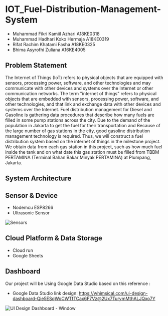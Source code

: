 # IOT_Fuel-Distribution-Management-System
- Muhammad Fikri Kamiil Azhari	A18KE0318
- Muhammad Hadhari Koko Hermaja	A18KE0319
- Rifat Rachim Khatami Fasha	A18KE0325
- Bhima Asyrofhi Zuliana        A16KE4005

## Problem Statement
The Internet of Things (IoT) refers to physical objects that are equipped with sensors, processing power, software, and other technologies and may communicate with other devices and systems over the Internet or other communication networks. The term "internet of things" refers to physical objects that are embedded with sensors, processing power, software, and other technologies, and that link and exchange data with other devices and systems over the Internet.
Fuel distribution management for Diesel and Gasoline is gathering data procedures that describe how many fuels are filled in some pump stations across the city. Due to the demand of the population in Jakarta to get the fuel for their transportation and Because of the large number of gas stations in the city, good gasoline distribution management technology is required. Thus, we will construct a fuel distribution system based on the internet of things in the milestone project. We obtain data from each gas station in this project, such as how much fuel inside the tank and on what date this gas station must be filled from TBBM PERTAMINA (Terminal Bahan Bakar Minyak PERTAMINA) at Plumpang, Jakarta.

## System Architecture


## Sensor & Device
- Nodemcu ESP8266
- Ultrasonic Sensor

![Sensors](https://github.com/hadhari/IOT_Fuel-Distribution-Management-System/blob/5cec14d1260aa819db55c977d8622fbc686b5b4c/Sensor.png)


## Cloud Platform & Data Storage
- Cloud run
- Google Sheets


## Dashboard
Our project will be Using Google Data Studio based on this reference :
- Google Data Studio
link design: https://whimsical.com/ui-design-dashboard-Qie5ESqWoCWTfTCax6F7Vz@2Ux7TurymMthALJQxo7Y 

![UI Design Dashboard - Window](https://github.com/hadhari/IOT_Fuel-Distribution-Management-System/blob/6874c8e42c35eec90e9df73a13b9d8563af161c1/UI%20Design%20Dashboard%20-%20Window.png)
